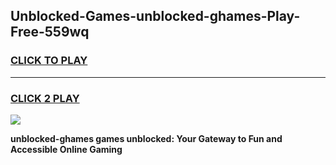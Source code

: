 
## Unblocked-Games-unblocked-ghames-Play-Free-559wq
<h3>
<a href="https://premium76.site?title=unblocked-ghames&ref=23A">CLICK TO PLAY</a></h3>
<hr>

<h3>
<a href="https://premium76.site?title=unblocked-ghames&ref=23A">CLICK 2 PLAY</a>
  
</h3>

<a href="https://premium76.site?title=unblocked-ghames&ref=23A"><img src="https://clearcache.store/games.png"></a>


**unblocked-ghames games unblocked: Your Gateway to Fun and Accessible Online Gaming**
